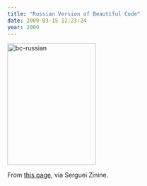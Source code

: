 ```yaml
---
title: "Russian Version of Beautiful Code"
date: 2009-03-15 12:23:24
year: 2009
---
```

<img title="bc-russian" src="{{'/files/2009/03/bc-russian.jpg' | relative_url}}" alt="bc-russian" width="200" height="274" />

From <a href="http://habrahabr.ru/blogs/books/49964/">this page</a>, via Serguei Zinine.
